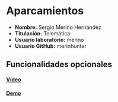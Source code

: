 # Aparcamientos

* **Nombre:** Sergio Merino Hernández
* **Titulación:** Telemática
* **Usuario laboratorio:** merino
* **Usuario GitHub:** merinhunter

## Funcionalidades opcionales


#### [Vídeo](https://merinhunter.github.io/Aparcamientos)

#### [Demo](https://merinhunter.github.io/Aparcamientos)
